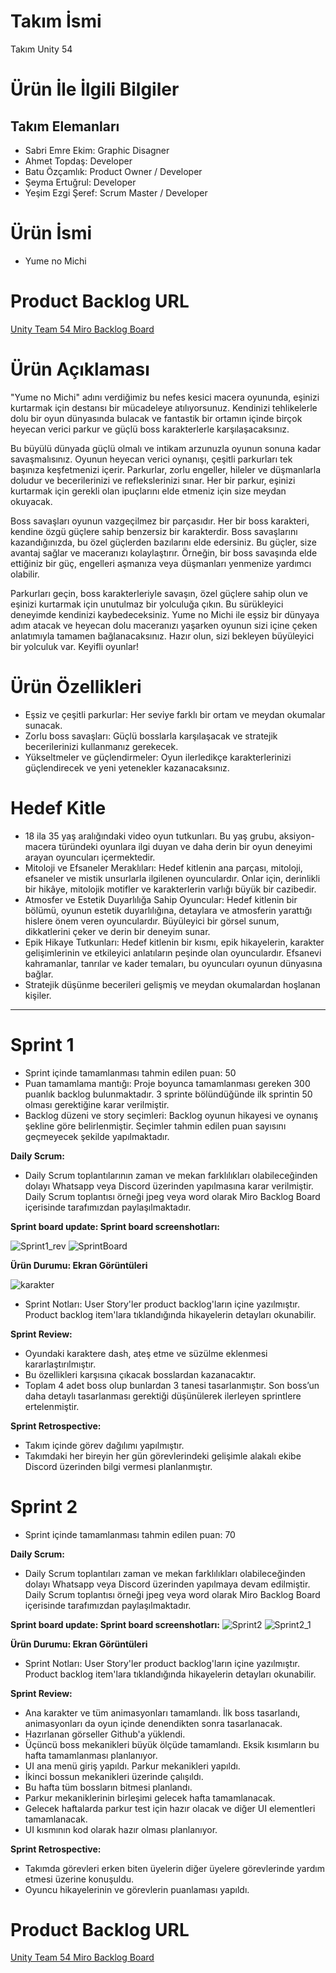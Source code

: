 # Takım İsmi
Takım Unity 54
# Ürün İle İlgili Bilgiler

## Takım Elemanları
- Sabri Emre Ekim: Graphic Disagner
- Ahmet Topdaş: Developer
- Batu Özçamlık: Product Owner / Developer
- Şeyma Ertuğrul: Developer
- Yeşim Ezgi Şeref: Scrum Master / Developer

# Ürün İsmi
- Yume no Michi
# Product Backlog URL
[Unity Team 54 Miro Backlog Board](https://miro.com/welcomeonboard/T1o1UXo0aDZWclV3SkpYdG90UXdXUVF1M21sYXROYkp0bkJ2b1QxNm9IbDdjcGNZZXhsRGtFc1RIclZpaDc0TXwzNDU4NzY0NTU2NDU4NTkwODI3fDI=?share_link_id=6111593492)

# Ürün Açıklaması
"Yume no Michi" adını verdiğimiz bu nefes kesici macera oyununda, eşinizi kurtarmak için destansı bir mücadeleye atılıyorsunuz. Kendinizi tehlikelerle dolu bir oyun dünyasında bulacak ve fantastik bir ortamın içinde birçok heyecan verici parkur ve güçlü boss karakterlerle karşılaşacaksınız.

Bu büyülü dünyada güçlü olmalı ve intikam arzunuzla oyunun sonuna kadar savaşmalısınız. Oyunun heyecan verici oynanışı, çeşitli parkurları tek başınıza keşfetmenizi içerir. Parkurlar, zorlu engeller, hileler ve düşmanlarla doludur ve becerilerinizi ve reflekslerinizi sınar. Her bir parkur, eşinizi kurtarmak için gerekli olan ipuçlarını elde etmeniz için size meydan okuyacak.

Boss savaşları oyunun vazgeçilmez bir parçasıdır. Her bir boss karakteri, kendine özgü güçlere sahip benzersiz bir karakterdir. Boss savaşlarını kazandığınızda, bu özel güçlerden bazılarını elde edersiniz. Bu güçler, size avantaj sağlar ve maceranızı kolaylaştırır. Örneğin, bir boss savaşında elde ettiğiniz bir güç, engelleri aşmanıza veya düşmanları yenmenize yardımcı olabilir.

Parkurları geçin, boss karakterleriyle savaşın, özel güçlere sahip olun ve eşinizi kurtarmak için unutulmaz bir yolculuğa çıkın. Bu sürükleyici deneyimde kendinizi kaybedeceksiniz. Yume no Michi ile eşsiz bir dünyaya adım atacak ve heyecan dolu maceranızı yaşarken oyunun sizi içine çeken anlatımıyla tamamen bağlanacaksınız. Hazır olun, sizi bekleyen büyüleyici bir yolculuk var. Keyifli oyunlar!

# Ürün Özellikleri
- Eşsiz ve çeşitli parkurlar: Her seviye farklı bir ortam ve meydan okumalar sunacak.
- Zorlu boss savaşları: Güçlü bosslarla karşılaşacak ve stratejik becerilerinizi kullanmanız gerekecek.
- Yükseltmeler ve güçlendirmeler: Oyun ilerledikçe karakterlerinizi güçlendirecek ve yeni yetenekler kazanacaksınız.
# Hedef Kitle
- 18 ila 35 yaş aralığındaki video oyun tutkunları. Bu yaş grubu, aksiyon-macera türündeki oyunlara ilgi duyan ve daha derin bir oyun deneyimi arayan oyuncuları içermektedir.
- Mitoloji ve Efsaneler Meraklıları: Hedef kitlenin ana parçası, mitoloji, efsaneler ve mistik unsurlarla ilgilenen oyunculardır. Onlar için, derinlikli bir hikâye, mitolojik motifler ve karakterlerin varlığı büyük bir cazibedir.
- Atmosfer ve Estetik Duyarlılığa Sahip Oyuncular: Hedef kitlenin bir bölümü, oyunun estetik duyarlılığına, detaylara ve atmosferin yarattığı hislere önem veren oyunculardır. Büyüleyici bir görsel sunum, dikkatlerini çeker ve derin bir deneyim sunar.
- Epik Hikaye Tutkunları: Hedef kitlenin bir kısmı, epik hikayelerin, karakter gelişimlerinin ve etkileyici anlatıların peşinde olan oyunculardır. Efsanevi kahramanlar, tanrılar ve kader temaları, bu oyuncuları oyunun dünyasına bağlar.
- Stratejik düşünme becerileri gelişmiş ve meydan okumalardan hoşlanan kişiler.
---
# Sprint 1
- Sprint içinde tamamlanması tahmin edilen puan: 50
- Puan tamamlama mantığı: Proje boyunca tamamlanması gereken 300 puanlık backlog bulunmaktadır. 3 sprinte bölündüğünde ilk sprintin 50 olması gerektiğine karar verilmiştir.
- Backlog düzeni ve story seçimleri: Backlog oyunun hikayesi ve oynanış şekline göre belirlenmiştir. Seçimler tahmin edilen puan sayısını geçmeyecek şekilde yapılmaktadır.

**Daily Scrum:**
- Daily Scrum toplantılarının zaman ve mekan farklılıkları olabileceğinden dolayı Whatsapp veya Discord üzerinden yapılmasına karar verilmiştir. Daily Scrum toplantısı örneği jpeg veya word olarak Miro Backlog Board içerisinde tarafımızdan paylaşılmaktadır.

**Sprint board update: Sprint board screenshotları:**

![Sprint1_rev](https://github.com/Bootcamp-U54/Game/blob/main/Sprint1_rev.png?raw=true) 
![SprintBoard](https://github.com/Bootcamp-U54/Game/blob/main/SprintBoard.png?raw=true)

**Ürün Durumu: Ekran Görüntüleri**

![karakter](https://github.com/Bootcamp-U54/Game/blob/main/karakter.jpg?raw=true)

- Sprint Notları: User Story'ler product backlog'ların içine yazılmıştır. Product backlog item'lara tıklandığında hikayelerin detayları okunabilir.

**Sprint Review:** 
- Oyundaki karaktere dash, ateş etme ve süzülme eklenmesi kararlaştırılmıştır.
- Bu özellikleri karşısına çıkacak bosslardan kazanacaktır. 
- Toplam 4 adet boss olup bunlardan 3 tanesi tasarlanmıştır. Son boss’un daha detaylı tasarlanması gerektiği düşünülerek ilerleyen sprintlere ertelenmiştir.

**Sprint Retrospective:**
- Takım içinde görev dağılımı yapılmıştır.
- Takımdaki her bireyin her gün görevlerindeki gelişimle alakalı ekibe Discord üzerinden bilgi vermesi planlanmıştır.

# Sprint 2
- Sprint içinde tamamlanması tahmin edilen puan: 70

**Daily Scrum:**
- Daily Scrum toplantıları zaman ve mekan farklılıkları olabileceğinden dolayı Whatsapp veya Discord üzerinden yapılmaya devam edilmiştir. Daily Scrum toplantısı örneği jpeg veya word olarak Miro Backlog Board içerisinde tarafımızdan paylaşılmaktadır.

**Sprint board update: Sprint board screenshotları:**
![Sprint2](https://github.com/Bootcamp-U54/Game/blob/main/sprint2.png?raw=true)
![Sprint2_1](https://github.com/Bootcamp-U54/Game/blob/main/sprint2_1.png?raw=true)

**Ürün Durumu: Ekran Görüntüleri**

- Sprint Notları: User Story'ler product backlog'ların içine yazılmıştır. Product backlog item'lara tıklandığında hikayelerin detayları okunabilir.

**Sprint Review:**
- Ana karakter ve tüm animasyonları tamamlandı. İlk boss tasarlandı, animasyonları da oyun içinde denendikten sonra tasarlanacak. 
- Hazırlanan görseller Github'a yüklendi.
- Üçüncü boss mekanikleri büyük ölçüde tamamlandı. Eksik kısımların bu hafta tamamlanması planlanıyor.
- UI ana menü giriş yapıldı. Parkur mekanikleri yapıldı.
- İkinci bossun mekanikleri üzerinde çalışıldı.
- Bu hafta tüm bossların bitmesi planlandı.
- Parkur mekaniklerinin birleşimi gelecek hafta tamamlanacak.
- Gelecek haftalarda parkur test için hazır olacak ve diğer UI elementleri tamamlanacak.
- UI kısmının kod olarak hazır olması planlanıyor.

**Sprint Retrospective:**
- Takımda görevleri erken biten üyelerin diğer üyelere görevlerinde yardım etmesi üzerine konuşuldu.
- Oyuncu hikayelerinin ve görevlerin puanlaması yapıldı.

# Product Backlog URL
[Unity Team 54 Miro Backlog Board](https://miro.com/welcomeonboard/T1o1UXo0aDZWclV3SkpYdG90UXdXUVF1M21sYXROYkp0bkJ2b1QxNm9IbDdjcGNZZXhsRGtFc1RIclZpaDc0TXwzNDU4NzY0NTU2NDU4NTkwODI3fDI=?share_link_id=6111593492)
